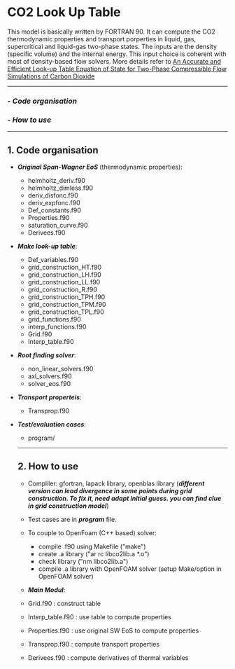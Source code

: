 # CO2 Look Up Table
This model is basically written by FORTRAN 90. It can compute the CO2 thermodynamic properties and transport porperties in liquid, gas, supercritical and liquid-gas two-phase states. The inputs are the density (specific volume) and the internal energy. This input choice is coherent with most of density-based flow solvers. More details refer to [An Accurate and Efficient Look-up Table Equation of State for Two-Phase Compressible Flow Simulations of Carbon Dioxide](https://pubs.acs.org/doi/10.1021/acs.iecr.8b00507)


---
### - ***Code organisation***
### - ***How to use***
---

## 1. Code organisation

- ***Original Span-Wagner EoS*** (thermodynamic properties):
  - helmholtz_deriv.f90
  - helmholtz_dimless.f90
  - deriv_disfonc.f90
  - deriv_expfonc.f90
  - Def_constants.f90
  - Properties.f90
  - saturation_curve.f90
  - Derivees.f90
- ***Make look-up table***:
  - Def_variables.f90
  - grid_construction_HT.f90
  - grid_construction_LH.f90
  - grid_construction_LL.f90
  - grid_construction_R.f90
  - grid_construction_TPH.f90
  - grid_construction_TPM.f90
  - grid_construction_TPL.f90
  - grid_functions.f90
  - interp_functions.f90
  - Grid.f90
  - Interp_table.f90
- ***Root finding solver***:
  - non_linear_solvers.f90
  - axl_solvers.f90
  -  solver_eos.f90
- ***Transport properteis***:
  -  Transprop.f90

- ***Test/evaluation cases***:
  - program/
  
  ---
  ## 2. How to use
  - Compliler: gfortran, lapack library, openblas library (***different version can lead divergence in some points during grid construction. To fix it, need adapt initial guess. you can find clue in grid construction model***)
  - Test cases are in ***program*** file.
  - To couple to OpenFoam (C++ based) solver:
    - compile .f90 using Makefile ("make")
    - create .a library ("ar rc libco2lib.a *.o")
    - check library ("nm libco2lib.a")
    - compile .a library with OpenFOAM solver (setup Make/option in OpenFOAM solver)
  
  -  ***Main Modul***:
    - Grid.f90 : construct table
    - Interp_table.f90 : use table to compute properties
    - Properties.f90 : use original SW EoS to compute properties
    - Transprop.f90 : compute transport properties
    - Derivees.f90 : compute derivatives of thermal variables
 
